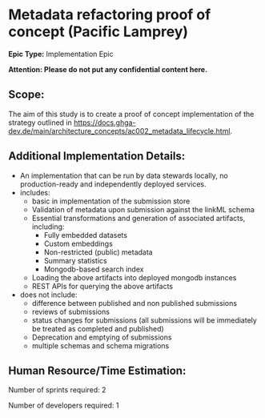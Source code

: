 # Metadata refactoring proof of concept (Pacific Lamprey)
**Epic Type:** Implementation Epic

**Attention: Please do not put any confidential content here.**

## Scope:
The aim of this study is to create a proof of concept implementation of the strategy
outlined in
https://docs.ghga-dev.de/main/architecture_concepts/ac002_metadata_lifecycle.html.


## Additional Implementation Details:

- An implementation that can be run by data stewards locally,
  no production-ready and independently deployed services.
- includes:
    - basic in implementation of the submission store
    - Validation of metadata upon submission against the linkML schema
    - Essential transformations and generation of associated artifacts, including:
        - Fully embedded datasets
        - Custom embeddings
        - Non-restricted (public) metadata
        - Summary statistics
        - Mongodb-based search index
    - Loading the above artifacts into deployed mongodb instances
    - REST APIs for querying the above artifacts
- does not include:
    - difference between published and non published submissions
    - reviews of submissions
    - status changes for submissions (all submissions will be immediately be treated
      as completed and published)
    - Deprecation and emptying of submissions
    - multiple schemas and schema migrations

## Human Resource/Time Estimation:

Number of sprints required: 2

Number of developers required: 1
